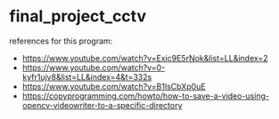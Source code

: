# final_project_cctv


references for this program:

  * https://www.youtube.com/watch?v=Exic9E5rNok&list=LL&index=2
  * https://www.youtube.com/watch?v=0-kyfr1ujv8&list=LL&index=4&t=332s
  * https://www.youtube.com/watch?v=B1IsCbXp0uE
  * https://copyprogramming.com/howto/how-to-save-a-video-using-opencv-videowriter-to-a-specific-directory
  
  
